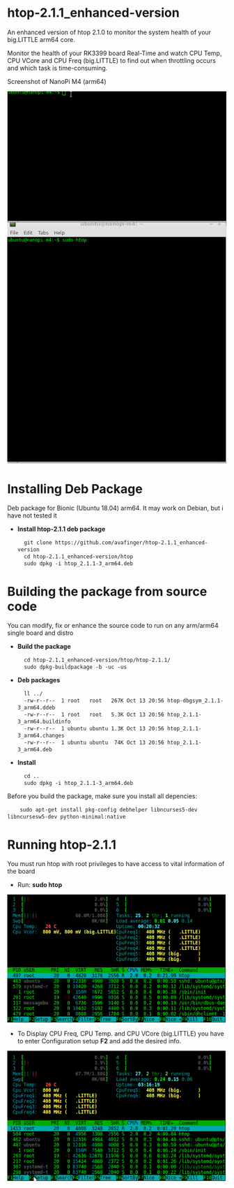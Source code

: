 # htop-2.1.1_enhanced-version
An enhanced version of htop 2.1.0 to monitor the system health of your big.LITTLE arm64 core.

Monitor the health of your RK3399 board Real-Time and watch CPU Temp, CPU VCore and CPU Freq (big.LITTLE) to find out when throttling occurs and which task is time-consuming.

Screenshot of NanoPi M4 (arm64)

![NanoPi M4 7z benchmark](https://github.com/avafinger/htop-2.1.1_enhanced-version/raw/master/img/nanopi-m4.gif)

# Installing Deb Package
Deb package for Bionic (Ubuntu 18.04) arm64. It may work on Debian, but i have not tested it

* **Install htop-2.1.1 deb package**


		git clone https://github.com/avafinger/htop-2.1.1_enhanced-version
		cd htop-2.1.1_enhanced-version/htop
		sudo dpkg -i htop_2.1.1-3_arm64.deb



# Building the package from source code

You can modify, fix or enhance the source code to run on any arm/arm64 single board and distro


* **Build the package**


		cd htop-2.1.1_enhanced-version/htop/htop-2.1.1/
		sudo dpkg-buildpackage -b -uc -us


* **Deb packages**


		ll ../
		-rw-r--r--  1 root   root   267K Oct 13 20:56 htop-dbgsym_2.1.1-3_arm64.ddeb
		-rw-r--r--  1 root   root   5.3K Oct 13 20:56 htop_2.1.1-3_arm64.buildinfo
		-rw-r--r--  1 ubuntu ubuntu 1.3K Oct 13 20:56 htop_2.1.1-3_arm64.changes
		-rw-r--r--  1 ubuntu ubuntu  74K Oct 13 20:56 htop_2.1.1-3_arm64.deb


* **Install**


		cd ..
		sudo dpkg -i htop_2.1.1-3_arm64.deb



Before you build the package, make sure you install all depencies:


        sudo apt-get install pkg-config debhelper libncurses5-dev libncursesw5-dev python-minimal:native



# Running htop-2.1.1

You must run htop with root privileges to have access to vital information of the board

* Run: **sudo htop**

![Htop setup](https://github.com/avafinger/htop-2.1.1_enhanced-version/raw/master/img/vcore.gif)


* To Display CPU Freq, CPU Temp. and CPU VCore (big.LITTLE) you have to enter Configuration setup **F2**
and add the desired info.

![Htop setup](https://github.com/avafinger/htop-2.1.1_enhanced-version/raw/master/img/htop_setup.gif)

